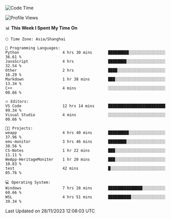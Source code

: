 <!--START_SECTION:waka-->
![Code Time](http://img.shields.io/badge/Code%20Time-1%2C405%20hrs%2058%20mins-blue)

![Profile Views](http://img.shields.io/badge/Profile%20Views-0-blue)

📊 **This Week I Spent My Time On** 

```text
🕑︎ Time Zone: Asia/Shanghai

💬 Programming Languages: 
Python                   4 hrs 30 mins       █████████░░░░░░░░░░░░░░░░   36.61 % 
JavaScript               4 hrs               ████████░░░░░░░░░░░░░░░░░   32.54 % 
Other                    2 hrs               ████░░░░░░░░░░░░░░░░░░░░░   16.29 % 
Markdown                 1 hr 38 mins        ███░░░░░░░░░░░░░░░░░░░░░░   13.34 % 
C++                      4 mins              ░░░░░░░░░░░░░░░░░░░░░░░░░   00.66 % 

🔥 Editors: 
VS Code                  12 hrs 14 mins      █████████████████████████   99.34 % 
Visual Studio            4 mins              ░░░░░░░░░░░░░░░░░░░░░░░░░   00.66 % 

🐱‍💻 Projects: 
weapp                    4 hrs 40 mins       █████████░░░░░░░░░░░░░░░░   37.96 % 
ems-monitor              3 hrs 46 mins       ████████░░░░░░░░░░░░░░░░░   30.56 % 
CS-Notes                 1 hr 22 mins        ███░░░░░░░░░░░░░░░░░░░░░░   11.11 % 
WeApp-HeritageMoniter    1 hr 20 mins        ███░░░░░░░░░░░░░░░░░░░░░░   10.83 % 
test                     42 mins             █░░░░░░░░░░░░░░░░░░░░░░░░   05.76 % 

💻 Operating System: 
Windows                  7 hrs 28 mins       ███████████████░░░░░░░░░░   60.66 % 
WSL                      4 hrs 51 mins       ██████████░░░░░░░░░░░░░░░   39.34 % 
```


 Last Updated on 28/11/2023 12:08:03 UTC
<!--END_SECTION:waka-->